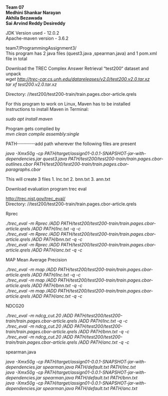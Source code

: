 **Team 07  
Medhini Shankar Narayan  
Akhila Bezawada  
Sai Arvind Reddy Desireddy**  


JDK Version used - 12.0.2  
Apache-maven version - 3.6.2  

team7/ProgrammingAssignment3/  
This program has 2 java files (quest3.java ,spearman.java) and 1 pom.xml file in total   


Download the TREC Complex Answer Retrieval “test200“ dataset and unpack  
*wget http://trec-car.cs.unh.edu/datareleases/v2.0/test200.v2.0.tar.xz  
tar xf test200.v2.0.tar.xz*  

Directory: //test200/test200-train/train.pages.cbor-article.qrels

For this program to work on Linux, Maven has to be installed  
Instructions to install Maven in Terminal:

*sudo apt install maven*

Program gets complied by  
*mvn clean compile assembly:single*

PATH---------add path wherever the following files are present

*java -Xmx50g -cp PATH/target/assign01-0.0.1-SNAPSHOT-jar-with-dependencies.jar quest3.java PATH/test200/test200-train/train.pages.cbor-outlines.cbor PATH/test200/test200-train/train.pages.cbor-paragraphs.cbor*


This will create 3 files 1. lnc.txt 2. bnn.txt 3. ann.txt



Download evaluation program trec eval 

http://trec.nist.gov/trec_eval/  
Directory: //test200/test200-train/train.pages.cbor-article.qrels

Rprec

*./trec_eval -m Rprec /ADD PATH/test200/test200-train/train.pages.cbor-article.qrels /ADD PATH/lnc.txt -q -c  
./trec_eval -m Rprec /ADD PATH/test200/test200-train/train.pages.cbor-article.qrels /ADD PATH/bnn.txt -q -c  
./trec_eval -m Rprec /ADD PATH/test200/test200-train/train.pages.cbor-article.qrels /ADD PATH/anc.txt -q -c*  


MAP Mean Average Precision

*./trec_eval -m map /ADD PATH/test200/test200-train/train.pages.cbor-article.qrels /ADD PATH/lnc.txt -q -c  
./trec_eval -m map /ADD PATH/test200/test200-train/train.pages.cbor-article.qrels /ADD PATH/bnn.txt -q -c  
./trec_eval -m map /ADD PATH/test200/test200-train/train.pages.cbor-article.qrels /ADD PATH/anc.txt -q -c*  


NDCG20

*./trec_eval -m ndcg_cut.20 /ADD PATH/test200/test200-train/train.pages.cbor-article.qrels /ADD PATH/lnc.txt -q -c  
./trec_eval -m ndcg_cut.20 /ADD PATH/test200/test200-train/train.pages.cbor-article.qrels /ADD PATH/bnn.txt -q -c  
./trec_eval -m ndcg_cut.20 /ADD PATH/test200/test200-train/train.pages.cbor-article.qrels /ADD PATH/anc.txt -q -c*  


spearman.java

*java -Xmx50g -cp PATH/target/assign01-0.0.1-SNAPSHOT-jar-with-dependencies.jar spearman.java PATH/default.txt PATH/lnc.txt  
java -Xmx50g -cp PATH/target/assign01-0.0.1-SNAPSHOT-jar-with-dependencies.jar spearman.java PATH/default.txt PATH/bnn.txt  
java -Xmx50g -cp PATH/target/assign01-0.0.1-SNAPSHOT-jar-with-dependencies.jar spearman.java PATH/default.txt PATH/anc.txt*  







